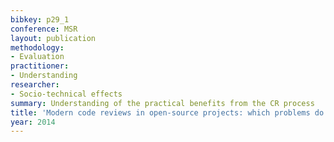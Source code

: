 ```yaml
---
bibkey: p29_1
conference: MSR
layout: publication
methodology:
- Evaluation
practitioner:
- Understanding
researcher:
- Socio-technical effects
summary: Understanding of the practical benefits from the CR process
title: 'Modern code reviews in open-source projects: which problems do they fix?'
year: 2014
---
```

